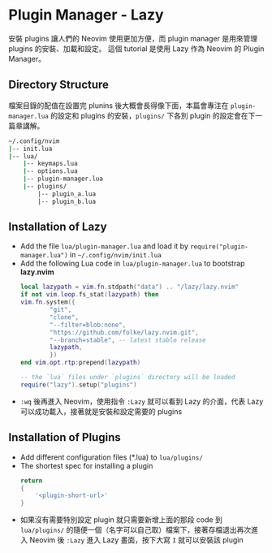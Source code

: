 # Plugin Manager - Lazy
安裝 plugins 讓人們的 Neovim 使用更加方便，而 plugin manager 是用來管理 plugins 的安裝、加載和設定。
這個 tutorial 是使用 Lazy 作為 Neovim 的 Plugin Manager。

## Directory Structure
檔案目錄的配值在設置完 plunins 後大概會長得像下面，本篇會專注在 `plugin-manager.lua` 的設定和 plugins 的安裝，`plugins/` 下各別 plugin 的設定會在下一篇章講解。
``` bash
~/.config/nvim
|-- init.lua
|-- lua/
    |-- keymaps.lua
    |-- options.lua
    |-- plugin-manager.lua
    |-- plugins/
        |-- plugin_a.lua
        |-- plugin_b.lua
```
## Installation of Lazy
- Add the file `lua/plugin-manager.lua` and load it by `require("plugin-manager.lua")` in `~/.config/nvim/init.lua`
- Add the following Lua code in `lua/plugin-manager.lua` to bootstrap **lazy.nvim**
    ``` lua
    local lazypath = vim.fn.stdpath("data") .. "/lazy/lazy.nvim"
    if not vim.loop.fs_stat(lazypath) then
    vim.fn.system({
            "git",
            "clone",
            "--filter=blob:none",
            "https://github.com/folke/lazy.nvim.git",
            "--branch=stable", -- latest stable release
            lazypath,
            })
    end vim.opt.rtp:prepend(lazypath)

    -- the `lua` files under `plugins` directory will be loaded
    require("lazy").setup("plugins")

    ```
- `:wq` 後再進入 Neovim，使用指令 `:Lazy` 就可以看到 Lazy 的介面，代表 Lazy 可以成功載入，接著就是安裝和設定需要的 plugins

## Installation of Plugins
- Add different configuration files (*.lua) to `lua/plugins/`
- The shortest spec for installing a plugin
    ``` lua
    return
    {
        '<plugin-short-url>'
    }
    ```
- 如果沒有需要特別設定 plugin 就只需要新增上面的那段 code 到 `lua/plugins/` 的隨便一個（名字可以自己取）檔案下，接著存檔退出再次進入 Neovim 後 `:Lazy` 進入 Lazy 畫面，按下大寫 `I` 就可以安裝該 plugin



